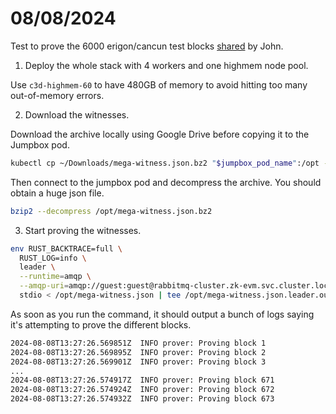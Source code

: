# 08/08/2024

Test to prove the 6000 erigon/cancun test blocks [shared](https://0xpolygon.slack.com/archives/C03U6TXP2EM/p1722897648896069) by John.

1. Deploy the whole stack with 4 workers and one highmem node pool.

Use `c3d-highmem-60` to have 480GB of memory to avoid hitting too many out-of-memory errors.

2. Download the witnesses.

Download the archive locally using Google Drive before copying it to the Jumpbox pod.

```bash
kubectl cp ~/Downloads/mega-witness.json.bz2 "$jumpbox_pod_name":/opt --namespace zk-evm
```

Then connect to the jumpbox pod and decompress the archive. You should obtain a huge json file.

```bash
bzip2 --decompress /opt/mega-witness.json.bz2
```

3. Start proving the witnesses.

```bash
env RUST_BACKTRACE=full \
  RUST_LOG=info \
  leader \
  --runtime=amqp \
  --amqp-uri=amqp://guest:guest@rabbitmq-cluster.zk-evm.svc.cluster.local:5672 \
  stdio < /opt/mega-witness.json | tee /opt/mega-witness.json.leader.out
```

As soon as you run the command, it should output a bunch of logs saying it's attempting to prove the different blocks.

```bash
2024-08-08T13:27:26.569851Z  INFO prover: Proving block 1
2024-08-08T13:27:26.569895Z  INFO prover: Proving block 2
2024-08-08T13:27:26.569901Z  INFO prover: Proving block 3
...
2024-08-08T13:27:26.574917Z  INFO prover: Proving block 671
2024-08-08T13:27:26.574924Z  INFO prover: Proving block 672
2024-08-08T13:27:26.574932Z  INFO prover: Proving block 673
```
